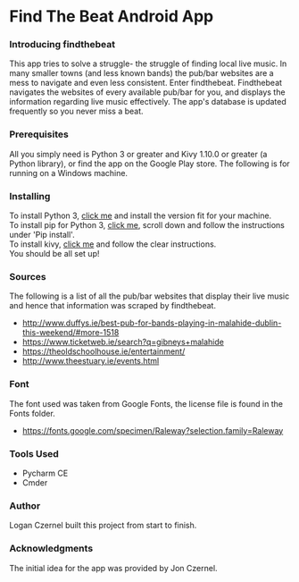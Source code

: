 # Find The Beat Android App

### Introducing findthebeat
This app tries to solve a struggle- the struggle of finding local live music. In many smaller towns (and less known bands) the pub/bar websites are a mess to navigate and even less consistent. Enter findthebeat. Findthebeat navigates the websites of every available pub/bar for you, and displays the information regarding live music effectively. The app's database is updated frequently so you never miss a beat.

### Prerequisites
All you simply need is Python 3 or greater and Kivy 1.10.0 or greater (a Python library), or find the app on the Google Play store. The following is for running on a Windows machine.

### Installing
To install Python 3, [click me](https://www.python.org/downloads/ "Official Python Website") and install the version fit for your machine. <br>
To install pip for Python 3, [click me](https://github.com/BurntSushi/nfldb/wiki/Python-&-pip-Windows-installation "Useful Website for Pip Installation"), scroll down and follow the instructions under 'Pip install'. <br>
To install kivy, [click me](https://kivy.org/docs/installation/installation-windows.html "Official Kivy Website") and follow the clear instructions. <br>
You should be all set up!

### Sources
The following is a list of all the pub/bar websites that display their live music and hence that information was scraped by findthebeat.
- http://www.duffys.ie/best-pub-for-bands-playing-in-malahide-dublin-this-weekend/#more-1518
- https://www.ticketweb.ie/search?q=gibneys+malahide
- https://theoldschoolhouse.ie/entertainment/
- http://www.theestuary.ie/events.html

### Font
The font used was taken from Google Fonts, the license file is found in the Fonts folder.
- https://fonts.google.com/specimen/Raleway?selection.family=Raleway

### Tools Used
- Pycharm CE
- Cmder

### Author
Logan Czernel built this project from start to finish.

### Acknowledgments
The initial idea for the app was provided by Jon Czernel.
